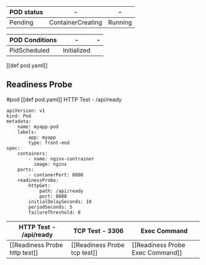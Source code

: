 | POD status | - | - |
| - | - | - |
| Pending| ContainerCreating| Running|

| POD Conditions | - | - |
| - | - | - |
| PidScheduled| Initialized| |

[[def pod.yaml]]

## Readiness Probe 
#pod [[def pod.yaml]]
HTTP Test - /api/ready
```
apiVersion: v1
kind: Pod
metadata:
	name: myapp-pod
	labels:
		app: myapp
		type: front-end
spec:
	containers:
		- name: nginx-contrainer
		  image: nginx
	ports:
		- contanerPort: 8080
	readinessProbe:
		httpGet:
			path: /api/ready
			port: 8080
		initialDelaySeconds: 10
		periodSeconds: 5
		failureThreshold: 8
```

| HTTP Test - /api/ready | TCP Test - 3306 | Exec Command |
|-|-|-|
|[[Readiness Probe http test]]| [[Readiness Probe tcp test]] | [[Readiness Probe Exec Command]] |




